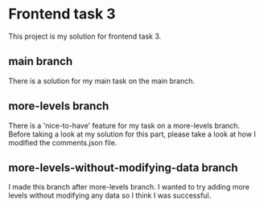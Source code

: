 # Frontend task 3

This project is my solution for frontend task 3.

## main branch

There is a solution for my main task on the main branch.

## more-levels branch

There is a 'nice-to-have' feature for my task on a more-levels branch.
Before taking a look at my solution for this part, please take a look at how I modified the comments.json file.

## more-levels-without-modifying-data branch

I made this branch after more-levels branch. I wanted to try adding more levels without modifying any data so I think I was successful.
